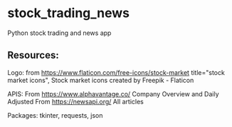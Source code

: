 # stock_trading_news
Python stock trading and news app

## Resources:
Logo: from https://www.flaticon.com/free-icons/stock-market title="stock market icons", Stock market icons created by Freepik - Flaticon

APIS:
From https://www.alphavantage.co/ Company Overview and Daily Adjusted
From https://newsapi.org/ All articles

Packages:
tkinter, requests, json